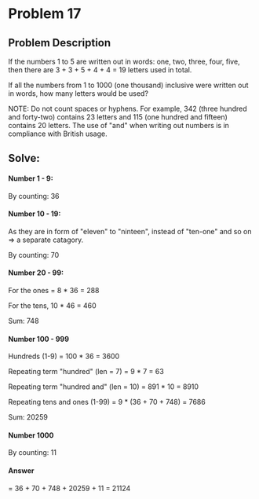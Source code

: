# Problem 17

## Problem Description
If the numbers 1 to 5 are written out in words: one, two, three, four, five, then there are 3 + 3 + 5 + 4 + 4 = 19 letters used in total.

If all the numbers from 1 to 1000 (one thousand) inclusive were written out in words, how many letters would be used?


NOTE: Do not count spaces or hyphens. For example, 342 (three hundred and forty-two) contains 23 letters and 115 (one hundred and fifteen) contains 20 letters. The use of "and" when writing out numbers is in compliance with British usage.

## Solve:
#### Number 1 - 9:
By counting: 36

#### Number 10 - 19:
As they are in form of "eleven" to "ninteen", instead of "ten-one" and so on => a separate catagory.

By counting: 70

#### Number 20 - 99:
For the ones = 8 * 36 = 288

For the tens, 10 * 46 = 460

Sum: 748

#### Number 100 - 999
Hundreds (1-9) = 100 * 36 = 3600

Repeating term "hundred" (len = 7) = 9 * 7 = 63

Repeating term "hundred and" (len = 10) = 891 * 10 = 8910

Repeating tens and ones (1-99) = 9 * (36 + 70 + 748) = 7686

Sum: 20259

#### Number 1000
By counting: 11

#### Answer
= 36 + 70 + 748 + 20259 + 11 = 21124